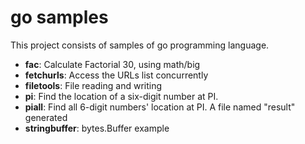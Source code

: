 # go samples
This project consists of samples of go programming language.

* **fac**: Calculate Factorial 30, using math/big
* **fetchurls**: Access the URLs list concurrently
* **filetools**: File reading and writing
* **pi**: Find the location of a six-digit number at PI.
* **piall**: Find all 6-digit numbers' location at PI. A file named "result" generated
* **stringbuffer**: bytes.Buffer example
